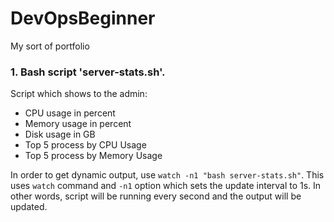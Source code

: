 # DevOpsBeginner

My sort of portfolio

### 1. Bash script 'server-stats.sh'.

Script which shows to the admin:
- CPU usage in percent
- Memory usage in percent
- Disk usage in GB
- Top 5 process by CPU Usage
- Top 5 process by Memory Usage

In order to get dynamic output, use `watch -n1 "bash server-stats.sh"`. This uses `watch` command and `-n1` option which sets the update interval to 1s. In other words, script will be running every second and the output will be updated.
